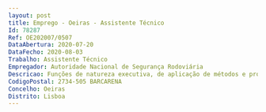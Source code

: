 ```yaml
--- 
layout: post
title: Emprego - Oeiras - Assistente Técnico
Id: 78287
Ref: OE202007/0507
DataAbertura: 2020-07-20
DataFecho: 2020-08-03
Trabalho: Assistente Técnico
Empregador: Autoridade Nacional de Segurança Rodoviária
Descricao: Funções de natureza executiva, de aplicação de métodos e processos, com base em directivas bem definidas e instruções gerais, de grau médio de complexidade, nas áreas de actuação comuns e instrumentais e nos vários domínios de actuação desta Autoridade.
CodigoPostal: 2734-505 BARCARENA
Concelho: Oeiras
Distrito: Lisboa
--- 
```

